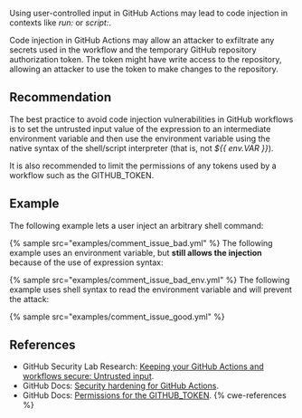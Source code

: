 Using user-controlled input in GitHub Actions may lead to code injection in contexts like *run:* or *script:*.

Code injection in GitHub Actions may allow an attacker to exfiltrate any secrets used in the workflow and the temporary GitHub repository authorization token. The token might have write access to the repository, allowing an attacker to use the token to make changes to the repository.


## Recommendation
The best practice to avoid code injection vulnerabilities in GitHub workflows is to set the untrusted input value of the expression to an intermediate environment variable and then use the environment variable using the native syntax of the shell/script interpreter (that is, not *${{ env.VAR }}*).

It is also recommended to limit the permissions of any tokens used by a workflow such as the GITHUB_TOKEN.


## Example
The following example lets a user inject an arbitrary shell command:

{% sample src="examples/comment_issue_bad.yml" %}
The following example uses an environment variable, but **still allows the injection** because of the use of expression syntax:

{% sample src="examples/comment_issue_bad_env.yml" %}
The following example uses shell syntax to read the environment variable and will prevent the attack:

{% sample src="examples/comment_issue_good.yml" %}

## References
* GitHub Security Lab Research: [Keeping your GitHub Actions and workflows secure: Untrusted input](https://securitylab.github.com/research/github-actions-untrusted-input).
* GitHub Docs: [Security hardening for GitHub Actions](https://docs.github.com/en/actions/security-guides/security-hardening-for-github-actions).
* GitHub Docs: [Permissions for the GITHUB_TOKEN](https://docs.github.com/en/actions/security-guides/automatic-token-authentication#permissions-for-the-github_token).
{% cwe-references %}
